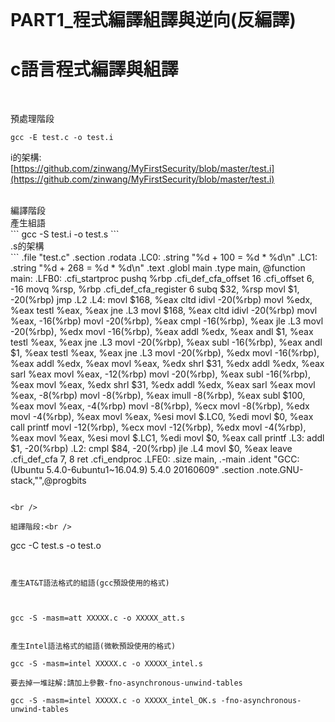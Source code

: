 <br />

# PART1_程式編譯組譯與逆向(反編譯)
# c語言程式編譯與組譯
<br >

預處理階段
```
gcc -E test.c -o test.i
```
i的架構:<br />
[https://github.com/zinwang/MyFirstSecurity/blob/master/test.i](https://github.com/zinwang/MyFirstSecurity/blob/master/test.i)

<br />
編譯階段<br />
產生組語<br />
```
gcc -S test.i -o test.s
```

<br />
.s的架構<br />
```
	.file	"test.c"
	.section	.rodata
.LC0:
	.string	"%d + 100 = %d * %d\n"
.LC1:
	.string	"%d + 268 = %d * %d\n"
	.text
	.globl	main
	.type	main, @function
main:
.LFB0:
	.cfi_startproc
	pushq	%rbp
	.cfi_def_cfa_offset 16
	.cfi_offset 6, -16
	movq	%rsp, %rbp
	.cfi_def_cfa_register 6
	subq	$32, %rsp
	movl	$1, -20(%rbp)
	jmp	.L2
.L4:
	movl	$168, %eax
	cltd
	idivl	-20(%rbp)
	movl	%edx, %eax
	testl	%eax, %eax
	jne	.L3
	movl	$168, %eax
	cltd
	idivl	-20(%rbp)
	movl	%eax, -16(%rbp)
	movl	-20(%rbp), %eax
	cmpl	-16(%rbp), %eax
	jle	.L3
	movl	-20(%rbp), %edx
	movl	-16(%rbp), %eax
	addl	%edx, %eax
	andl	$1, %eax
	testl	%eax, %eax
	jne	.L3
	movl	-20(%rbp), %eax
	subl	-16(%rbp), %eax
	andl	$1, %eax
	testl	%eax, %eax
	jne	.L3
	movl	-20(%rbp), %edx
	movl	-16(%rbp), %eax
	addl	%edx, %eax
	movl	%eax, %edx
	shrl	$31, %edx
	addl	%edx, %eax
	sarl	%eax
	movl	%eax, -12(%rbp)
	movl	-20(%rbp), %eax
	subl	-16(%rbp), %eax
	movl	%eax, %edx
	shrl	$31, %edx
	addl	%edx, %eax
	sarl	%eax
	movl	%eax, -8(%rbp)
	movl	-8(%rbp), %eax
	imull	-8(%rbp), %eax
	subl	$100, %eax
	movl	%eax, -4(%rbp)
	movl	-8(%rbp), %ecx
	movl	-8(%rbp), %edx
	movl	-4(%rbp), %eax
	movl	%eax, %esi
	movl	$.LC0, %edi
	movl	$0, %eax
	call	printf
	movl	-12(%rbp), %ecx
	movl	-12(%rbp), %edx
	movl	-4(%rbp), %eax
	movl	%eax, %esi
	movl	$.LC1, %edi
	movl	$0, %eax
	call	printf
.L3:
	addl	$1, -20(%rbp)
.L2:
	cmpl	$84, -20(%rbp)
	jle	.L4
	movl	$0, %eax
	leave
	.cfi_def_cfa 7, 8
	ret
	.cfi_endproc
.LFE0:
	.size	main, .-main
	.ident	"GCC: (Ubuntu 5.4.0-6ubuntu1~16.04.9) 5.4.0 20160609"
	.section	.note.GNU-stack,"",@progbits

```

<br />

組譯階段:<br />
```
gcc -C test.s -o test.o
```


產生AT&T語法格式的組語(gcc預設使用的格式)



gcc -S -masm=att XXXXX.c -o XXXXX_att.s


產生Intel語法格式的組語(微軟預設使用的格式)

gcc -S -masm=intel XXXXX.c -o XXXXX_intel.s

要去掉一堆註解:請加上參數-fno-asynchronous-unwind-tables

gcc -S -masm=intel XXXXX.c -o XXXXX_intel_OK.s -fno-asynchronous-unwind-tables
